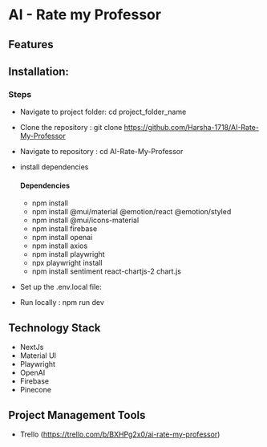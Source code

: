 # **AI - Rate my Professor**


## **Features**  

## **Installation:**  
### **Steps**  
- Navigate to project folder: cd project_folder_name
- Clone the repository : git clone https://github.com/Harsha-1718/AI-Rate-My-Professor
- Navigate to repository : cd AI-Rate-My-Professor
- install dependencies  
  #### **Dependencies**
  - npm install
  - npm install @mui/material @emotion/react @emotion/styled
  - npm install @mui/icons-material
  - npm install firebase
  - npm install openai
  - npm install axios
  - npm install playwright
  - npx playwright install
  - npm install sentiment react-chartjs-2 chart.js



- Set up the .env.local file:


- Run locally : npm run dev

## **Technology Stack**   
- NextJs
- Material UI
- Playwright
- OpenAI
- Firebase
- Pinecone

## **Project Management Tools**
- Trello (https://trello.com/b/BXHPg2x0/ai-rate-my-professor)

